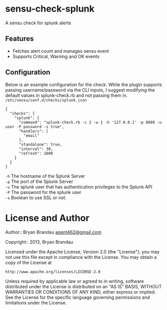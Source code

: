 sensu-check-splunk
==================

A sensu check for splunk alerts

Features
--------
* Fetches alert count and manages sensu event
* Supports Critical, Warning and OK events

Configuration
-------------
Below is an example configuration for the check.  While the plugin supports passing username/password via the CLI inputs, I suggest modifying the default values in splunk-check.rb and not passing them in.  
`/etc/sensu/conf.d/checks/splunk.json`
```
{
  "checks": {
    "splunk": {
      "command": "splunk-check.rb -c 2 -w 1 -h '127.0.0.1' -p 8089 -u user -P password -s true",
      "handlers": [
        "email"
      ],
      "standalone": true,
      "interval": 30,
      "refresh": 1800
    }
  }
}
```
`-h` The hostname of the Splunk Server  
`-p` The port of the Splunk Server  
`-u` The splunk user that has authentication privileges to the Splunk API  
`-P` The password for the splunk user  
`-s` Boolean to use SSL or not.  

License and Author
==================

Author:: Bryan Brandau <agent462@gmail.com>

Copyright:: 2013, Bryan Brandau

Licensed under the Apache License, Version 2.0 (the "License");
you may not use this file except in compliance with the License.
You may obtain a copy of the License at

    http://www.apache.org/licenses/LICENSE-2.0

Unless required by applicable law or agreed to in writing, software
distributed under the License is distributed on an "AS IS" BASIS,
WITHOUT WARRANTIES OR CONDITIONS OF ANY KIND, either express or implied.
See the License for the specific language governing permissions and
limitations under the License.
